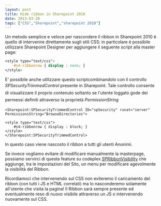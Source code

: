 ```yaml
---
layout: post
title: Hide ribbon in Sharepoint 2010
date: 2013-03-20
tags: ["CSS","Sharepoint","sharepoint 2010"]
---
```


Un metodo semplice e veloce per nascondere il ribbon in Sharepoint 2010 è quello di intervenire direttamente sugli stili CSS: in particolare è possibile utilizzare Sharepoint Designer per aggiungere il seguente script alla master page:
``` css
<style type="text/css">
    #s4-ribbonrow { display : none; } 
</style>
```
E' possibile anche utilizzare questo script<!-- more -->combinandolo con il controllo _SPSecurityTrimmedControl_ presente in Sharepoint.
<span style="line-height: 1.7em;">Tale controllo consente di visualizzare il proprio contenuto soltanto se l'utente loggato gode dei permessi definiti attraverso la proprietà </span>_PermissionString_
```
<Sharepoint:SPSecurityTrimmedControl ID="spSecurity" runat="server" PermissionsString="BrowseDirectories">

<style type="text/css"> 
    #s4-ribbonrow { display : block; } 
</style> 
</Sharepoint:SPSecurityTrimmedControl>
```
In questo caso viene nascosto il ribbon a tutti gli utenti Anonimi.

Se invece vogliamo evitare di modificare manualmente la masterpage, possiamo servirci di questa feature su codeplex [SPRibbonVisibility](http://spribbonvisibility.codeplex.com/ "SPRibbonVisibility") che aggiunge, tra le impostazioni del Sito, un menu per modificare agevolmente la visibilità del Ribbon.

Ricordiamoci che intervenendo sul CSS non eviteremo il caricamento del ribbon (con tutti i JS e HTML correlati) ma lo nasconderemo solamente all'utente che visita la pagina! Il Ribbon sarà sempre presente ed eventualmente reso di nuovo visibile attraverso un JS o intervenendo nuovamente sul CSS.